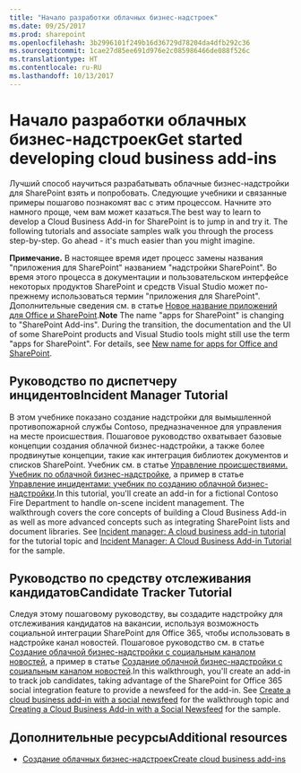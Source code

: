 ```yaml
---
title: "Начало разработки облачных бизнес-надстроек"
ms.date: 09/25/2017
ms.prod: sharepoint
ms.openlocfilehash: 3b2996101f249b16d36729d78204da4dfb292c36
ms.sourcegitcommit: 1cae27d85ee691d976e2c085986466de088f526c
ms.translationtype: HT
ms.contentlocale: ru-RU
ms.lasthandoff: 10/13/2017
---
```

# <a name="get-started-developing-cloud-business-add-ins"></a><span data-ttu-id="6bba3-102">Начало разработки облачных бизнес-надстроек</span><span class="sxs-lookup"><span data-stu-id="6bba3-102">Get started developing cloud business add-ins</span></span>
<span data-ttu-id="6bba3-p101">Лучший способ научиться разрабатывать облачные бизнес-надстройки для SharePoint взять и попробовать. Следующие учебники и связанные примеры пошагово познакомят вас с этим процессом. Начните это намного проще, чем вам может казаться.</span><span class="sxs-lookup"><span data-stu-id="6bba3-p101">The best way to learn to develop a Cloud Business Add-in for SharePoint is to jump in and try it. The following tutorials and associate samples walk you through the process step-by-step. Go ahead - it's much easier than you might imagine.</span></span>
 

 <span data-ttu-id="6bba3-p102">**Примечание.** В настоящее время идет процесс замены названия "приложения для SharePoint" названием "надстройки SharePoint". Во время этого процесса в документации и пользовательском интерфейсе некоторых продуктов SharePoint и средств Visual Studio может по-прежнему использоваться термин "приложения для SharePoint". Дополнительные сведения см. в статье [Новое название приложений для Office и SharePoint](new-name-for-apps-for-sharepoint.md#bk_newname).</span><span class="sxs-lookup"><span data-stu-id="6bba3-p102">**Note**  The name "apps for SharePoint" is changing to "SharePoint Add-ins". During the transition, the documentation and the UI of some SharePoint products and Visual Studio tools might still use the term "apps for SharePoint". For details, see  [New name for apps for Office and SharePoint](new-name-for-apps-for-sharepoint.md#bk_newname).</span></span>
 


 

## <a name="incident-manager-tutorial"></a><span data-ttu-id="6bba3-109">Руководство по диспетчеру инцидентов</span><span class="sxs-lookup"><span data-stu-id="6bba3-109">Incident Manager Tutorial</span></span>

<span data-ttu-id="6bba3-p103">В этом учебнике показано создание надстройки для вымышленной противопожарной службы Contoso, предназначенное для управления на месте происшествия. Пошаговое руководство охватывает базовые концепции создания облачной бизнес-надстройки, а также более продвинутые концепции, такие как интеграция библиотек документов и списков SharePoint. Учебник см. в статье  [Управление происшествиями. Учебник по облачной бизнес-надстройке](incident-manager-a-cloud-business-add-in-tutorial.md), а пример в статье  [Управление инцидентами: учебник по созданию облачной бизнес-надстройки](http://code.msdn.microsoft.com/Incident-Manager-A-Cloud-c32d9b04.md).</span><span class="sxs-lookup"><span data-stu-id="6bba3-p103">In this tutorial, you'll create an add-in for a fictional Contoso Fire Department to handle on-scene incident management. The walkthrough covers the core concepts of building a Cloud Business Add-in as well as more advanced concepts such as integrating SharePoint lists and document libraries. See  [Incident manager: A cloud business add-in tutorial](incident-manager-a-cloud-business-add-in-tutorial.md) for the tutorial topic and [Incident Manager: A Cloud Business Add-in Tutorial](http://code.msdn.microsoft.com/Incident-Manager-A-Cloud-c32d9b04.md) for the sample.</span></span>
 

 

## <a name="candidate-tracker-tutorial"></a><span data-ttu-id="6bba3-113">Руководство по средству отслеживания кандидатов</span><span class="sxs-lookup"><span data-stu-id="6bba3-113">Candidate Tracker Tutorial</span></span>

<span data-ttu-id="6bba3-p104">Следуя этому пошаговому руководству, вы создадите надстройку для отслеживания кандидатов на вакансии, используя возможность социальной интеграции SharePoint для Office 365, чтобы использовать в надстройке канал новостей. Пошаговое руководство см. в статье  [Создание облачной бизнес-надстройки с социальным каналом новостей](create-a-cloud-business-add-in-with-a-social-newsfeed.md), а пример в статье  [Создание облачной бизнес-надстройки с социальным каналом новостей](http://code.msdn.microsoft.com/Creating-a-Cloud-Business-8540c0c9.md).</span><span class="sxs-lookup"><span data-stu-id="6bba3-p104">In this walkthrough, you'll create an add-in to track job candidates, taking advantage of the SharePoint for Office 365 social integration feature to provide a newsfeed for the add-in. See  [Create a cloud business add-in with a social newsfeed](create-a-cloud-business-add-in-with-a-social-newsfeed.md) for the walkthrough topic and [Creating a Cloud Business Add-in with a Social Newsfeed](http://code.msdn.microsoft.com/Creating-a-Cloud-Business-8540c0c9.md) for the sample.</span></span>
 

 

## <a name="additional-resources"></a><span data-ttu-id="6bba3-116">Дополнительные ресурсы</span><span class="sxs-lookup"><span data-stu-id="6bba3-116">Additional resources</span></span>
<span data-ttu-id="6bba3-117"><a name="bk_addresources"> </a></span><span class="sxs-lookup"><span data-stu-id="6bba3-117"><a name="bk_addresources"> </a></span></span>


-  [<span data-ttu-id="6bba3-118">Создание облачных бизнес-надстроек</span><span class="sxs-lookup"><span data-stu-id="6bba3-118">Create cloud business add-ins</span></span>](create-cloud-business-add-ins.md)
    
 

